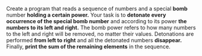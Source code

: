 Create a program that reads a sequence of numbers and a special **bomb** number **holding a certain power.** 
Your task is to **detonate every occurrence of the special bomb number** and according to its power **the numbers to its left and right.** 
The bomb power refers to how many numbers to the left and right will be removed, no matter their values.
Detonations are performed **from left to right** and all the detonated numbers **disappear.** Finally, **print the sum of the remaining elements** in the sequence.

